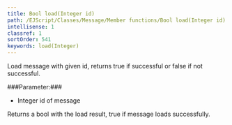 ```yaml
---
title: Bool load(Integer id)
path: /EJScript/Classes/Message/Member functions/Bool load(Integer id)
intellisense: 1
classref: 1
sortOrder: 541
keywords: load(Integer)
---
```


Load message with given id, returns true if successful or false if not successful.



###Parameter:###


 - Integer id of message


Returns a bool with the load result, true if message loads successfully.


